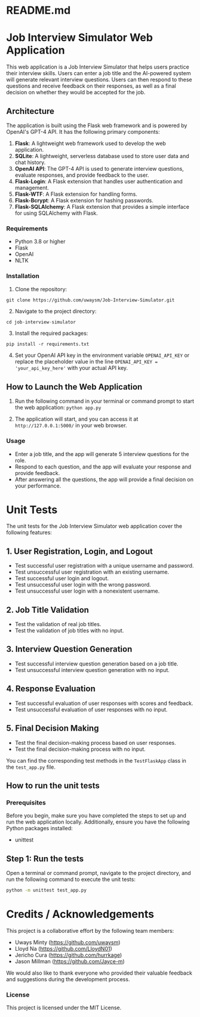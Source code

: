 # README.md

# Job Interview Simulator Web Application

This web application is a Job Interview Simulator that helps users practice their interview skills. Users can enter a job title and the AI-powered system will generate relevant interview questions. Users can then respond to these questions and receive feedback on their responses, as well as a final decision on whether they would be accepted for the job.

## Architecture

The application is built using the Flask web framework and is powered by OpenAI's GPT-4 API. It has the following primary components:

1. **Flask**: A lightweight web framework used to develop the web application.
2. **SQLite**: A lightweight, serverless database used to store user data and chat history.
3. **OpenAI API**: The GPT-4 API is used to generate interview questions, evaluate responses, and provide feedback to the user.
4. **Flask-Login**: A Flask extension that handles user authentication and management.
5. **Flask-WTF**: A Flask extension for handling forms.
6. **Flask-Bcrypt**: A Flask extension for hashing passwords.
7. **Flask-SQLAlchemy**: A Flask extension that provides a simple interface for using SQLAlchemy with Flask.


### Requirements

- Python 3.8 or higher
- Flask
- OpenAI
- NLTK

### Installation

1. Clone the repository:
```
git clone https://github.com/uwaysm/Job-Interview-Simulator.git
```

2. Navigate to the project directory:
```python
cd job-interview-simulator
```


3. Install the required packages:
```
pip install -r requirements.txt
```

4. Set your OpenAI API key in the environment variable `OPENAI_API_KEY` or replace the placeholder value in the line `OPENAI_API_KEY = 'your_api_key_here'` with your actual API key.

## How to Launch the Web Application

1. Run the following command in your terminal or command prompt to start the web application: `python app.py`

2. The application will start, and you can access it at `http://127.0.0.1:5000/` in your web browser.


### Usage

- Enter a job title, and the app will generate 5 interview questions for the role.
- Respond to each question, and the app will evaluate your response and provide feedback.
- After answering all the questions, the app will provide a final decision on your performance.

# Unit Tests

The unit tests for the Job Interview Simulator web application cover the following features:

## 1. User Registration, Login, and Logout

- Test successful user registration with a unique username and password.
- Test unsuccessful user registration with an existing username.
- Test successful user login and logout.
- Test unsuccessful user login with the wrong password.
- Test unsuccessful user login with a nonexistent username.

## 2. Job Title Validation

- Test the validation of real job titles.
- Test the validation of job titles with no input.

## 3. Interview Question Generation

- Test successful interview question generation based on a job title.
- Test unsuccessful interview question generation with no input.

## 4. Response Evaluation

- Test successful evaluation of user responses with scores and feedback.
- Test unsuccessful evaluation of user responses with no input.

## 5. Final Decision Making

- Test the final decision-making process based on user responses.
- Test the final decision-making process with no input.

You can find the corresponding test methods in the `TestFlaskApp` class in the `test_app.py` file.

## How to run the unit tests

### Prerequisites

Before you begin, make sure you have completed the steps to set up and run the web application locally. Additionally, ensure you have the following Python packages installed:

- unittest

## Step 1: Run the tests

Open a terminal or command prompt, navigate to the project directory, and run the following command to execute the unit tests:

```bash
python -m unittest test_app.py
```

# Credits / Acknowledgements

This project is a collaborative effort by the following team members:

- Uways Minty (https://github.com/uwaysm)
- Lloyd Na (https://github.com/LloydN01)
- Jericho Cura (https://github.com/hurrkage)
- Jason Millman (https://github.com/Jayce-m)

We would also like to thank everyone who provided their valuable feedback and suggestions during the development process.

### License

This project is licensed under the MIT License.

